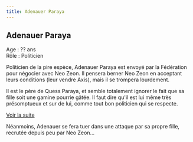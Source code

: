 ```yaml
---
title: Adenauer Paraya
---
```


Adenauer Paraya
---------------


Age : ?? ans  
Rôle : Politicien  
  
Politicien de la pire espèce, Adenauer Paraya est envoyé par la Fédération pour négocier avec Neo Zeon. Il pensera berner Neo Zeon en acceptant leurs conditions (leur vendre Axis), mais il se trompera lourdement.


Il est le père de Quess Paraya, et semble totalement ignorer le fait que sa fille soit une gamine pourrie gâtée. Il faut dire qu'il est lui même très présomptueux et sur de lui, comme tout bon politicien qui se respecte. 


[Voir la suite](javascript:spoiler();)
  
Néanmoins, Adenauer se fera tuer dans une attaque par sa propre fille, recrutée depuis peu par Neo Zeon...


